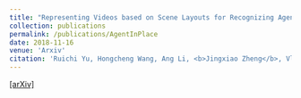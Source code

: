 ```yaml
---
title: "Representing Videos based on Scene Layouts for Recognizing Agent-in-Place Actions"
collection: publications
permalink: /publications/AgentInPlace
date: 2018-11-16
venue: 'Arxiv'
citation: 'Ruichi Yu, Hongcheng Wang, Ang Li, <b>Jingxiao Zheng</b>, Vlad I. Morariu and Larry S. Davis. <i>arXiv preprint arXiv:1804.01429.</i>'
--- 
```

[[arXiv]](https://arxiv.org/abs/1804.01429)
